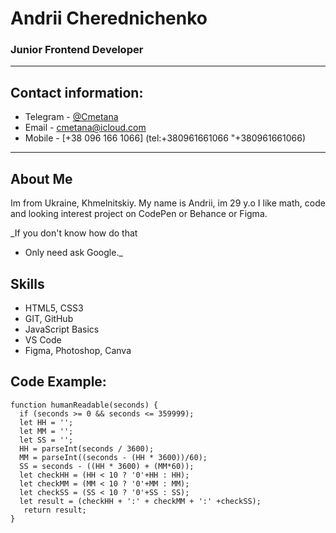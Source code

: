 # Andrii Cherednichenko
### Junior Frontend Developer
***
## Contact information:
* Telegram - [@Cmetana](https://t.me/Cmetana "Cmetana")
* Email - [cmetana@icloud.com](mailto:cmetana@icloud.com "cmetana@icloud.com")
* Mobile - [+38 096 166 1066] (tel:+380961661066 "+380961661066)
***
## About Me
Im from Ukraine, Khmelnitskiy.
My name is Andrii, im 29 y.o 
I like math, code and looking interest project on CodePen or Behance or Figma.


_If you don't know how do that 
- Only need ask Google._

## Skills
* HTML5, CSS3
* GIT, GitHub
* JavaScript Basics
* VS Code
* Figma, Photoshop, Canva

## Code Example:

```
function humanReadable(seconds) {
  if (seconds >= 0 && seconds <= 359999);
  let HH = '';
  let MM = '';
  let SS = '';
  HH = parseInt(seconds / 3600);
  MM = parseInt((seconds - (HH * 3600))/60);
  SS = seconds - ((HH * 3600) + (MM*60));
  let checkHH = (HH < 10 ? '0'+HH : HH);
  let checkMM = (MM < 10 ? '0'+MM : MM);
  let checkSS = (SS < 10 ? '0'+SS : SS);
  let result = (checkHH + ':' + checkMM + ':' +checkSS);
   return result;
}  
```

